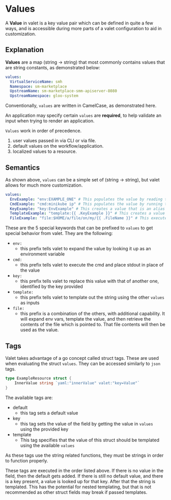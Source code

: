 # Values

A **Value** in valet is a key value pair which can be defined in quite a few ways, and is accessible during more parts 
of a valet configuration to aid in customization.

## Explanation

**Values** are a map (string -> string) that most commonly contains values that are string constants, as demonstrated below:

```yaml
values:
  VirtualServiceName: smh
  Namespace: sm-marketplace
  UpstreamName: sm-marketplace-smm-apiserver-8080
  UpstreamNamespace: gloo-system
```

Conventionally, `values` are written in CamelCase, as demonstrated here. 

An application may specify certain `values` are **required**, to help validate an input when trying to render an application.

`Values` work in order of precedence.

1) user values passed in via CLI or via file.
2) default values on the workflow/application. 
3) localized values to a resource.

## Semantics

As shown above, `values` can be a simple set of (string -> string), but valet allows for much more customization. 

```yaml
values:
  EnvExample: "env:EXAMPLE_ONE" # This populates the value by reading this environment variable
  CmdExample: "cmd:minikube ip" # This populates the value by running this command
  KeyExample: "key:EnvExample" # This creates a value that is an alias for another key
  TemplateExample: "template:{{ .KeyExample }}" # This creates a value by executing a go template using the other values
  FileExample: "file:$HOME/a/file/on/my/{{ .FileName }}" # This executes the template, expands the env, and then gets the content of the file 
``` 

These are the 5 special keywords that can be prefixed to `values` to get special behavior from valet.
They are the following:

* `env:`
    * this prefix tells valet to expand the value by looking it up as an environment variable
* `cmd:`
    * this prefix tells valet to execute the cmd and place stdout in place of the value
* `key:`
    * this prefix tells valet to replace this value with that of another one, identified by the key provided
* `template:`
    * this prefix tells valet to template out the string using the other `values` as inputs
* `file:`
    * this prefix is a combination of the others, with additional capability. It will expand env vars, template the value, 
    and then retrieve the contents of the file which is pointed to. That file contents will then be used as the value.

## Tags

Valet takes advantage of a go concept called struct tags. These are used when evaluating the struct `values`. They can be
accessed similarly to `json` tags.
```go
type ExampleResource struct {
	InnerValue string `yaml:"innerValue" valet:"key=Value"`
}
```

The available tags are:

* default
    * this tag sets a default value
* key
    * this tag sets the value of the field by getting the value in `values` using the provided key
* template
    * This tag specifies that the value of this struct should be templated using the available `values`

As these tags use the string related functions, they must be strings in order to function properly.

These tags are executed in the order listed above. If there is no value in the field, then the default gets added.
If there is still no default value, and there is a key present, a value is looked up for that key. After that the string
is templated. This has the potential for nested templating, but that is not recommended as other struct fields may break
if passed templates.